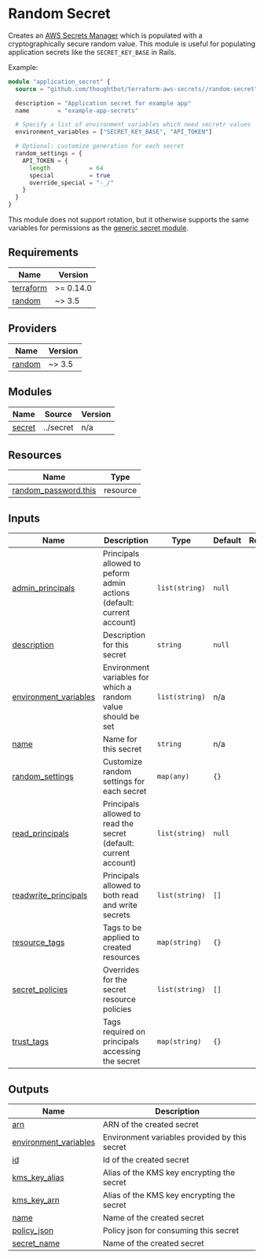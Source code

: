 # Random Secret

Creates an [AWS Secrets Manager] which is populated with a cryptographically
secure random value. This module is useful for populating application secrets
like the `SECRET_KEY_BASE` in Rails.

Example:

``` terraform
module "application_secret" {
  source = "github.com/thoughtbot/terraform-aws-secrets//random-secret"

  description = "Application secret for example app"
  name        = "example-app-secrets"

  # Specify a list of environment variables which need secretr values
  environment_variables = ["SECRET_KEY_BASE", "API_TOKEN"]

  # Optional: customize generation for each secret
  random_settings = {
    API_TOKEN = {
      length           = 64
      special          = true
      override_special = "-_/"
    }
  }
}
```

This module does not support rotation, but it otherwise supports the same
variables for permissions as the [generic secret module].

[AWS Secrets Manager]: https://docs.aws.amazon.com/secretsmanager/latest/userguide/intro.html
[generic secret module]: ../secret

<!-- BEGIN_TF_DOCS -->
## Requirements

| Name | Version |
|------|---------|
| <a name="requirement_terraform"></a> [terraform](#requirement\_terraform) | >= 0.14.0 |
| <a name="requirement_random"></a> [random](#requirement\_random) | ~> 3.5 |

## Providers

| Name | Version |
|------|---------|
| <a name="provider_random"></a> [random](#provider\_random) | ~> 3.5 |

## Modules

| Name | Source | Version |
|------|--------|---------|
| <a name="module_secret"></a> [secret](#module\_secret) | ../secret | n/a |

## Resources

| Name | Type |
|------|------|
| [random_password.this](https://registry.terraform.io/providers/hashicorp/random/latest/docs/resources/password) | resource |

## Inputs

| Name | Description | Type | Default | Required |
|------|-------------|------|---------|:--------:|
| <a name="input_admin_principals"></a> [admin\_principals](#input\_admin\_principals) | Principals allowed to peform admin actions (default: current account) | `list(string)` | `null` | no |
| <a name="input_description"></a> [description](#input\_description) | Description for this secret | `string` | `null` | no |
| <a name="input_environment_variables"></a> [environment\_variables](#input\_environment\_variables) | Environment variables for which a random value should be set | `list(string)` | n/a | yes |
| <a name="input_name"></a> [name](#input\_name) | Name for this secret | `string` | n/a | yes |
| <a name="input_random_settings"></a> [random\_settings](#input\_random\_settings) | Customize random settings for each secret | `map(any)` | `{}` | no |
| <a name="input_read_principals"></a> [read\_principals](#input\_read\_principals) | Principals allowed to read the secret (default: current account) | `list(string)` | `null` | no |
| <a name="input_readwrite_principals"></a> [readwrite\_principals](#input\_readwrite\_principals) | Principals allowed to both read and write secrets | `list(string)` | `[]` | no |
| <a name="input_resource_tags"></a> [resource\_tags](#input\_resource\_tags) | Tags to be applied to created resources | `map(string)` | `{}` | no |
| <a name="input_secret_policies"></a> [secret\_policies](#input\_secret\_policies) | Overrides for the secret resource policies | `list(string)` | `[]` | no |
| <a name="input_trust_tags"></a> [trust\_tags](#input\_trust\_tags) | Tags required on principals accessing the secret | `map(string)` | `{}` | no |

## Outputs

| Name | Description |
|------|-------------|
| <a name="output_arn"></a> [arn](#output\_arn) | ARN of the created secret |
| <a name="output_environment_variables"></a> [environment\_variables](#output\_environment\_variables) | Environment variables provided by this secret |
| <a name="output_id"></a> [id](#output\_id) | Id of the created secret |
| <a name="output_kms_key_alias"></a> [kms\_key\_alias](#output\_kms\_key\_alias) | Alias of the KMS key encrypting the secret |
| <a name="output_kms_key_arn"></a> [kms\_key\_arn](#output\_kms\_key\_arn) | Alias of the KMS key encrypting the secret |
| <a name="output_name"></a> [name](#output\_name) | Name of the created secret |
| <a name="output_policy_json"></a> [policy\_json](#output\_policy\_json) | Policy json for consuming this secret |
| <a name="output_secret_name"></a> [secret\_name](#output\_secret\_name) | Name of the created secret |
<!-- END_TF_DOCS -->
